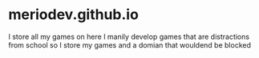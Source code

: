 # meriodev.github.io
I store all my games on here I manily develop games that are distractions from school so I store my games and a domian that wouldend be blocked
